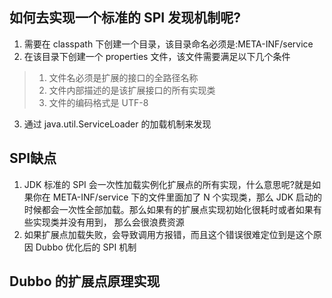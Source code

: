 ## 如何去实现一个标准的 SPI 发现机制呢?

1. 需要在 classpath 下创建一个目录，该目录命名必须是:META-INF/service
2. 在该目录下创建一个 properties 文件，该文件需要满足以下几个条件
> 1. 文件名必须是扩展的接口的全路径名称
> 2. 文件内部描述的是该扩展接口的所有实现类 
> 3. 文件的编码格式是 UTF-8
3. 通过 java.util.ServiceLoader 的加载机制来发现

## SPI缺点

1. JDK 标准的 SPI 会一次性加载实例化扩展点的所有实现，什么意思呢?就是如果你在 META-INF/service 下的文件里面加了 N 个实现类，那么 JDK 启动的时候都会一次性全部加载。那么如果有的扩展点实现初始化很耗时或者如果有些实现类并没有用到， 那么会很浪费资源
2. 如果扩展点加载失败，会导致调用方报错，而且这个错误很难定位到是这个原因 Dubbo 优化后的 SPI 机制

## Dubbo 的扩展点原理实现

